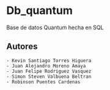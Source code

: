 # Db_quantum
Base de datos Quantum hecha en SQL 

## Autores
```
- Kevin Santiago Torres Higuera
- Juan Alejandro Moreno Amaya
- Juan Felipe Rodriguez Vasquez
- Simon Steven Valbuena Beltran
- Robinson Puentes Cardenas
````
